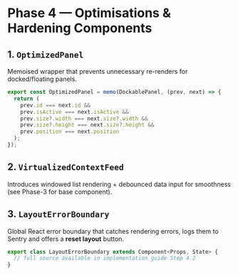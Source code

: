 # Phase 4 — Optimisations & Hardening Components

## 1. `OptimizedPanel`

Memoised wrapper that prevents unnecessary re-renders for docked/floating panels.

```typescript
export const OptimizedPanel = memo(DockablePanel, (prev, next) => {
  return (
    prev.id === next.id &&
    prev.isActive === next.isActive &&
    prev.size?.width === next.size?.width &&
    prev.size?.height === next.size?.height &&
    prev.position === next.position
  );
});
```

## 2. `VirtualizedContextFeed`

Introduces windowed list rendering + debounced data input for smoothness (see Phase-3 for base component).

## 3. `LayoutErrorBoundary`

Global React error boundary that catches rendering errors, logs them to Sentry and offers a **reset layout** button.

```typescript
export class LayoutErrorBoundary extends Component<Props, State> {
  // full source available in implementation guide Step 4.2
}
``` 